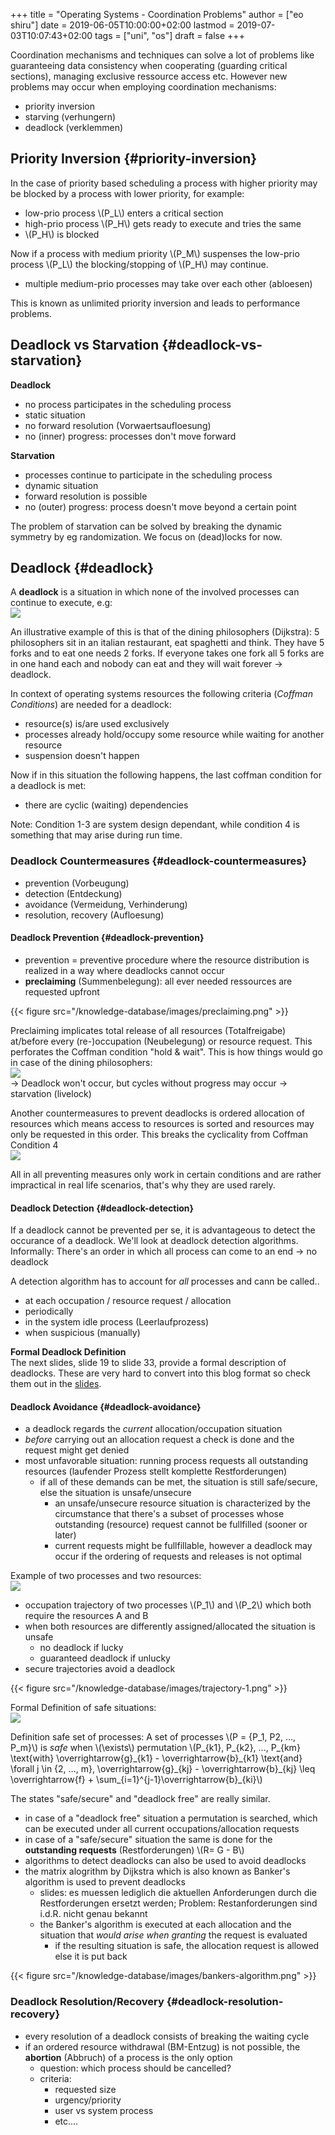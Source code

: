 +++
title = "Operating Systems - Coordination Problems"
author = ["eo shiru"]
date = 2019-06-05T10:00:00+02:00
lastmod = 2019-07-03T10:07:43+02:00
tags = ["uni", "os"]
draft = false
+++

Coordination mechanisms and techniques can solve a lot of problems like guaranteeing data consistency when cooperating (guarding critical sections), managing exclusive ressource access etc. However new problems may occur when employing coordination mechanisms:

-   priority inversion
-   starving (verhungern)
-   deadlock (verklemmen)


## Priority Inversion {#priority-inversion}

In the case of priority based scheduling a process with higher priority may be blocked by a process with lower priority, for example:

-   low-prio process \\(P\_L\\) enters a critical section
-   high-prio process \\(P\_H\\) gets ready to execute and tries the same
-   \\(P\_H\\) is blocked

Now if a process with medium priority \\(P\_M\\) suspenses the low-prio process \\(P\_L\\) the blocking/stopping of \\(P\_H\\) may continue.

-   multiple medium-prio processes may take over each other (abloesen)

This is known as unlimited priority inversion and leads to performance problems.


## Deadlock vs Starvation {#deadlock-vs-starvation}

**Deadlock**

-   no process participates in the scheduling process
-   static situation
-   no forward resolution (Vorwaertsaufloesung)
-   no (inner) progress: processes don't move forward

**Starvation**

-   processes continue to participate in the scheduling process
-   dynamic situation
-   forward resolution is possible
-   no (outer) progress: process doesn't move beyond a certain point

The problem of starvation can be solved by breaking the dynamic symmetry by eg randomization. We focus on (dead)locks for now.


## Deadlock {#deadlock}

A **deadlock** is a situation in which none of the involved processes can continue to execute, e.g:<br />
![](/knowledge-database/images/deadlock-example.png)

An illustrative example of this is that of the dining philosophers (Dijkstra): 5 philosophers sit in an italian restaurant, eat spaghetti and think. They have 5 forks and to eat one needs 2 forks. If everyone takes one fork all 5 forks are in one hand each and nobody can eat and they will wait forever &rarr; deadlock.

In context of operating systems resources the following criteria (_Coffman Conditions_) are needed for a deadlock:

-   resource(s) is/are used exclusively
-   processes already hold/occupy some resource while waiting for another resource
-   suspension doesn't happen

Now if in this situation the following happens, the last coffman condition for a deadlock is met:

-   there are cyclic (waiting) dependencies

Note: Condition 1-3 are system design dependant, while condition 4 is something that may arise during run time.


### Deadlock Countermeasures {#deadlock-countermeasures}

-   prevention (Vorbeugung)
-   detection (Entdeckung)
-   avoidance (Vermeidung, Verhinderung)
-   resolution, recovery (Aufloesung)


#### Deadlock Prevention {#deadlock-prevention}

-   prevention = preventive procedure where the resource distribution is realized in a way where deadlocks cannot occur
-   **preclaiming** (Summenbelegung): all ever needed ressources are requested upfront

{{< figure src="/knowledge-database/images/preclaiming.png" >}}

Preclaiming implicates total release of all resources (Totalfreigabe) at/before every (re-)occupation (Neubelegung) or resource request. This perforates the Coffman condition "hold & wait". This is how things would go in case of the dining philosophers:<br />
![](/knowledge-database/images/total-release.png)<br />
&rarr; Deadlock won't occur, but cycles without progress may occur &rarr; starvation (livelock)

Another countermeasures to prevent deadlocks is ordered allocation of resources which means access to resources is sorted and resources may only be requested in this order. This breaks the cyclicality from Coffman Condition 4<br />
![](/knowledge-database/images/ordered-allocation.png)<br />

All in all preventing measures only work in certain conditions and are rather impractical in real life scenarios, that's why they are used rarely.


#### Deadlock Detection {#deadlock-detection}

If a deadlock cannot be prevented per se, it is advantageous to detect the occurance of a deadlock. We'll look at deadlock detection algorithms.<br />
Informally: There's an order in which all process can come to an end &rarr; no deadlock

A detection algorithm has to account for _all_ processes and cann be called..

-   at each occupation / resource request / allocation
-   periodically
-   in the system idle process (Leerlaufprozess)
-   when suspicious (manually)

**Formal Deadlock Definition**<br />
The next slides, slide 19 to slide 33, provide a formal description of deadlocks. These are very hard to convert into this blog format so check them out in the [slides](https://osg.informatik.tu-chemnitz.de/lehre/os/bs-10-Deadlock-handout%5Fde.pdf).


#### Deadlock Avoidance {#deadlock-avoidance}

-   a deadlock regards the _current_ allocation/occupation situation
-   _before_ carrying out an allocation request a check is done and the request might get denied
-   most unfavorable situation: running process requests all outstanding resources (laufender  Prozess stellt komplette Restforderungen)
    -   if all of these demands can be met, the situation is still safe/secure, else the situation is unsafe/unsecure
        -   an unsafe/unsecure resource situation is characterized by the circumstance that there's a subset of processes whose outstanding (resource) request cannot be fullfilled (sooner or later)
        -   current requests might be fullfillable, however a deadlock may occur if the ordering of requests and releases is not optimal

Example of two processes and two resources:<br />
![](/knowledge-database/images/trajectory-1.png)

-   occupation trajectory of two processes \\(P\_1\\) and \\(P\_2\\) which both require the resources A and B
-   when both resources are differently assigned/allocated the situation is unsafe
    -   no deadlock if lucky
    -   guaranteed deadlock if unlucky
-   secure trajectories avoid a deadlock

{{< figure src="/knowledge-database/images/trajectory-1.png" >}}

Formal Definition of safe situations:<br />
![](/knowledge-database/images/safe-situations.png)

Definition safe set of processes: A set of processes \\(P = {P\_1, P2, ..., P\_m}\\) is _safe_ when \\(\exists\\) permutation \\(P\_{k1}, P\_{k2}, ..., P\_{km} \text{with} \overrightarrow{g}\_{k1} - \overrightarrow{b}\_{k1} \text{and} \forall j \in {2, ..., m}, \overrightarrow{g}\_{kj} - \overrightarrow{b}\_{kj} \leq \overrightarrow{f} + \sum\_{i=1}^{j-1}\overrightarrow{b}\_{ki}\\)

The states "safe/secure" and "deadlock free" are really similar.

-   in case of a "deadlock free" situation a permutation is searched, which can be executed under all current occupations/allocation requests
-   in case of a "safe/secure" situation the same is done for the **outstanding requests** (Restforderungen) \\(R= G - B\\)
-   algorithms to detect deadlocks can also be used to avoid deadlocks
-   the matrix alogrithm by Dijkstra which is also known as Banker's algorithm is used to prevent deadlocks
    -   slides: es muessen lediglich die aktuellen Anforderungen durch die Restforderungen ersetzt werden; Problem: Restanforderungen sind i.d.R. nicht genau bekannt
    -   the Banker's algorithm is executed at each allocation and the situation that _would arise when granting_ the request is evaluated
        -   if the resulting situation is safe, the allocation request is allowed else it is put back

{{< figure src="/knowledge-database/images/bankers-algorithm.png" >}}


### Deadlock Resolution/Recovery {#deadlock-resolution-recovery}

-   every resolution of a deadlock consists of breaking the waiting cycle
-   if an ordered resource withdrawal (BM-Entzug) is not possible, the **abortion** (Abbruch) of a process is the only option
    -   question: which process should be cancelled?
    -   criteria:
        -   requested size
        -   urgency/priority
        -   user vs system process
        -   etc....
